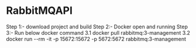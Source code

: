 # RabbitMQAPI
Step 1:- download project and build
Step 2:- Docker open and running
Step 3:- Run below  docker command
            3.1 docker pull rabbitmq:3-management
          3.2 docker run --rm -it -p 15672:15672 -p 5672:5672 rabbitmq:3-management
